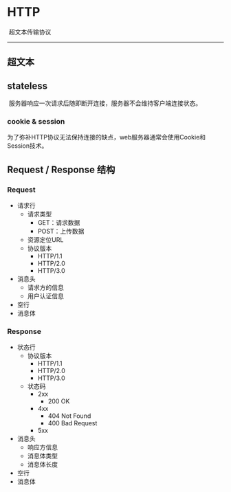 # HTTP

​		超文本传输协议

---



## 超文本



## stateless

​		服务器响应一次请求后随即断开连接，服务器不会维持客户端连接状态。

### cookie & session

​		为了弥补HTTP协议无法保持连接的缺点，web服务器通常会使用Cookie和Session技术。



## Request / Response 结构

### Request

- 请求行
  - 请求类型
    - GET：请求数据
    - POST：上传数据
  - 资源定位URL
  - 协议版本
    - HTTP/1.1
    - HTTP/2.0
    - HTTP/3.0
- 消息头
  - 请求方的信息
  - 用户认证信息
- 空行
- 消息体

### Response

- 状态行
  - 协议版本
    - HTTP/1.1
    - HTTP/2.0
    - HTTP/3.0
  - 状态码
    - 2xx
      - 200 OK
    - 4xx
      - 404 Not Found
      - 400 Bad Request
    - 5xx
- 消息头
  - 响应方信息
  - 消息体类型
  - 消息体长度
- 空行
- 消息体